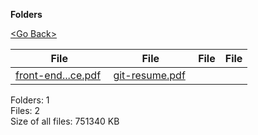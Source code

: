 **Folders**

[&lt;Go Back&gt;](../right.html)

<table><thead><tr class="header"><th><strong>File</strong></th><th><strong>File</strong></th><th><strong>File</strong></th><th><strong>File</strong></th></tr></thead><tbody><tr class="odd"><td><a href="front-end-interview-practice.pdf">front-end...ce.pdf</a> </td><td><a href="git-resume.pdf">git-resume.pdf</a> </td><td></td><td></td></tr></tbody></table>

Folders: 1  
Files: 2  
Size of all files: 751340 KB
